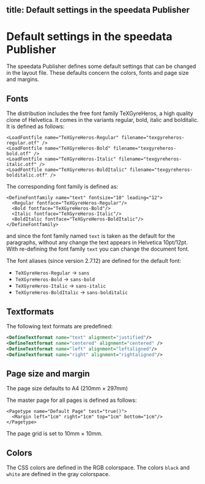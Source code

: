 title: Default settings in the speedata Publisher
---

Default settings in the speedata Publisher
==========================================

The speedata Publisher defines some default settings that can be changed in the layout file. These defaults concern the colors, fonts and page size and margins.

Fonts
-----

The distribution includes the free font family TeXGyreHeros, a high quality clone of Helvetica. It comes in the variants regular, bold, italic and bolditalic. It is defined as follows:


    <LoadFontfile name="TeXGyreHeros-Regular" filename="texgyreheros-regular.otf" />
    <LoadFontfile name="TeXGyreHeros-Bold" filename="texgyreheros-bold.otf" />
    <LoadFontfile name="TeXGyreHeros-Italic" filename="texgyreheros-italic.otf" />
    <LoadFontfile name="TeXGyreHeros-BoldItalic" filename="texgyreheros-bolditalic.otf" />


The corresponding font family is defined as:

    <DefineFontfamily name="text" fontsize="10" leading="12">
      <Regular fontface="TeXGyreHeros-Regular"/>
      <Bold fontface="TeXGyreHeros-Bold"/>
      <Italic fontface="TeXGyreHeros-Italic"/>
      <BoldItalic fontface="TeXGyreHeros-BoldItalic"/>
    </DefineFontfamily>


and since the font family named `text` is taken as the default for the paragraphs, without any change the text appears in Helvetica 10pt/12pt. With re-defining the font family `text` you can change the document font.

The font aliases (since version 2.7.12) are defined for the default font:

* `TeXGyreHeros-Regular`  -> `sans`
* `TeXGyreHeros-Bold`  -> `sans-bold`
* `TeXGyreHeros-Italic`  -> `sans-italic`
* `TeXGyreHeros-BoldItalic`  -> `sans-bolditalic`

Textformats
-----------

The following text formats are predefined:

~~~xml
<DefineTextformat name="text" alignment="justified"/>
<DefineTextformat name="centered" alignment="centered" />
<DefineTextformat name="left" alignment="leftaligned"/>
<DefineTextformat name="right" alignment="rightaligned"/>
~~~


Page size and margin
--------------------

The page size defaults to A4 (210mm × 297mm)

The master page for all pages is defined as follows:

    <Pagetype name="Default Page" test="true()">
      <Margin left="1cm" right="1cm" top="1cm" bottom="1cm"/>
    </Pagetype>

The page grid is set to 10mm × 10mm.

Colors
------

The CSS colors are defined in the RGB colorspace. The colors `black` and `white` are defined in the gray colorspace.

